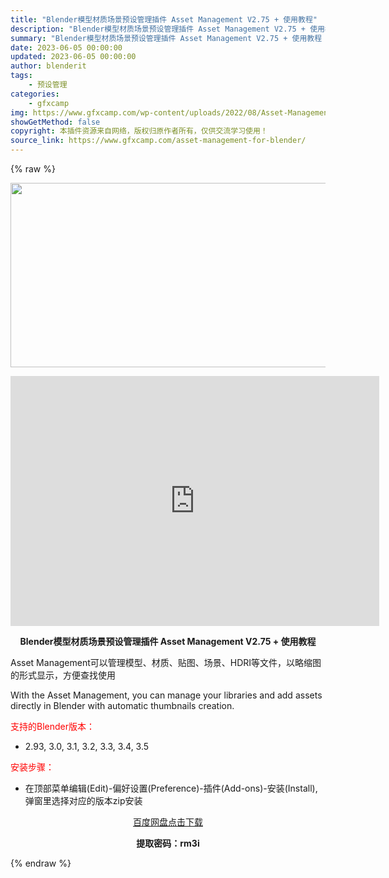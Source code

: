 ```yaml
---
title: "Blender模型材质场景预设管理插件 Asset Management V2.75 + 使用教程"
description: "Blender模型材质场景预设管理插件 Asset Management V2.75 + 使用教程 Asset Management可以管理模型、材质、贴图、场景、HDRI等文件，以略缩图的形式显示，..."
summary: "Blender模型材质场景预设管理插件 Asset Management V2.75 + 使用教程 Asset Management可以管理模型、材质、贴图、场景、HDRI等文件，以略缩图的形式显示，..."
date: 2023-06-05 00:00:00
updated: 2023-06-05 00:00:00
author: blenderit
tags: 
    - 预设管理
categories:
    - gfxcamp
img: https://www.gfxcamp.com/wp-content/uploads/2022/08/Asset-Management.jpg
showGetMethod: false
copyright: 本插件资源来自网络，版权归原作者所有，仅供交流学习使用！
source_link: https://www.gfxcamp.com/asset-management-for-blender/
---
```


{% raw %}
<div><p><img decoding="async" class="aligncenter size-full wp-image-105654" src="https://www.gfxcamp.com/wp-content/uploads/2022/08/Asset-Management.jpg" data-src="https://www.gfxcamp.com/wp-content/uploads/2022/08/Asset-Management.jpg" alt="" width="590" height="295" data-srcset="https://www.gfxcamp.com/wp-content/uploads/2022/08/Asset-Management.jpg 590w, https://www.gfxcamp.com/wp-content/uploads/2022/08/Asset-Management-150x75.jpg 150w" data-sizes="(max-width: 590px) 100vw, 590px"></p><p style="text-align: center;"><iframe loading="lazy" src="https://player.youku.com/embed/XNTg5MjI3OTk4MA==" width="590" height="400" frameborder="0" allowfullscreen="allowfullscreen"></iframe></p><p style="text-align: center;"><strong>Blender模型材质场景预设管理插件 Asset Management V2.75 + 使用教程</strong></p><p>Asset Management可以管理模型、材质、贴图、场景、HDRI等文件，以略缩图的形式显示，方便查找使用</p><p>With the Asset Management, you can manage your libraries and add assets directly in Blender with automatic thumbnails creation.</p><p style="text-align: left;"><span style="color: #ff0000;">支持的Blender版本：</span></p><ul>
<li style="text-align: left;">2.93, 3.0, 3.1, 3.2, 3.3, 3.4, 3.5</li>
</ul><p style="text-align: left;"><span style="color: #ff0000;">安装步骤：</span></p><ul>
<li>在顶部菜单编辑(Edit)-偏好设置(Preference)-插件(Add-ons)-安装(Install),弹窗里选择对应的版本zip安装</li>
</ul><p style="text-align: center;"><a class="maxbutton-3 maxbutton maxbutton-baidu" target="_blank" rel="noopener" href="https://pan.baidu.com/s/1ZQ9MXPJP4ji9noTzoIZJrQ?pwd=rm3i"><span class="mb-text">百度网盘点击下载</span></a></p><p style="text-align: center;"><strong>提取密码：rm3i</strong></p></div>
<div style="display: none">gfxcamp</div>
{% endraw %}